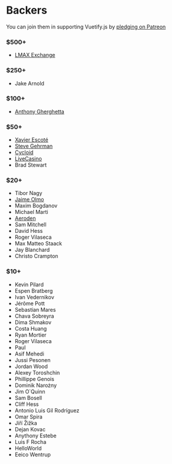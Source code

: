 # Backers

You can join them in supporting Vuetify.js by [pledging on Patreon](https://www.patreon.com/vuetify)

### $500+
- [LMAX Exchange](https://www.lmax.com/)

### $250+
- Jake Arnold

### $100+
- [Anthony Gherghetta](https://gorilladash.com/)

### $50+
- [Xavier Escoté](http://www.deister.net/)
- [Steve Gehrman](https://cocoatech.com/)
- [Cycloid](https://www.cycloid.io/)
- [LiveCasino](https://livecasino.com/)
- Brad Stewart

### $20+
- Tibor Nagy
- [Jaime Olmo](https://www.jaimeolmo.com)
- Maxim Bogdanov
- Michael Marti
- [Aeroden](www.aeroden.com)
- Sam Mitchell
- David Hess
- Roger Vilaseca
- Max Matteo Staack
- Jay Blanchard
- Christo Crampton

### $10+

- Kevin Pilard
- Espen Bratberg
- Ivan Vedernikov
- Jérôme Pott
- Sebastian Mares
- Chava Sobreyra
- Dima Shmakov
- Costa Huang
- Ryan Mortier
- Roger Vilaseca
- Paul
- Asif Mehedi
- Jussi Pesonen
- Jordan Wood
- Alexey Toroshchin
- Phillippe Genois
- Dominik Narożny
- Jim O`Quinn
- Sam Bosell
- Cliff Hess
- Antonio Luis Gil Rodríguez
- Omar Spira
- Jiří Žižka
- Dejan Kovac
- Anythony Estebe
- Luis F Rocha
- HelloWorld
- Eeico Wentrup
